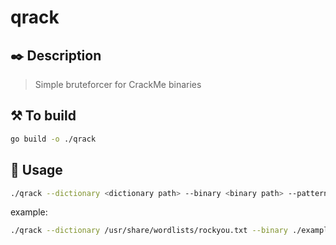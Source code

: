 # qrack

## ✒️ Description

> Simple bruteforcer for CrackMe binaries

## ⚒️ To build

```sh
go build -o ./qrack
```

## 📖 Usage

```sh
./qrack --dictionary <dictionary path> --binary <binary path> --pattern <flag pattern>
```

example:

```sh
./qrack --dictionary /usr/share/wordlists/rockyou.txt --binary ./example_crackme/test_crackme --pattern "Password"
```

